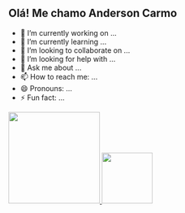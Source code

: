 ## Olá! Me chamo Anderson Carmo


- 🔭 I’m currently working on ...
- 🌱 I’m currently learning ...
- 👯 I’m looking to collaborate on ...
- 🤔 I’m looking for help with ...
- 💬 Ask me about ...
- 📫 How to reach me: ...
- 😄 Pronouns: ...
- ⚡ Fun fact: ...

<div>
  <a href="https://beacons.ai/andersoncarmo1985">
  <img height="180cm" src="https://github-readme-stats.vercel.app/api?username=andersoncarmo1985&show_icons-true&theme=dark&include_all_commits=true&count_private=true"/>
  <img height="100cm" src="https://github-readme-stats.vercel.app/api/top-langs/?username=andersoncarmo1985&layout-compact&langs_count=16&theme-dark"/> 
</div>
